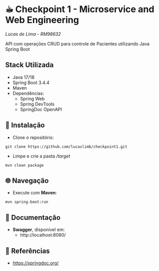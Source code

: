 # ☕︎ Checkpoint 1 - Microservice and Web Engineering
*Lucas de Lima - RM98632*

API com operações CRUD para controle de Pacientes utilizando Java Spring Boot

## Stack Utilizada

- Java 17/18
- Spring Boot 3.4.4
- Maven
- Dependências:
  - Spring Web
  - Spring DevTools
  - SpringDoc OpenAPI

## 🔧 Instalação
-  Clone o repositório:

```
git clone https://github.com/lucaslimb/checkpoint1.git
```

- Limpe e crie a pasta */target*

```
mvn clean package
```

## 🌐 Navegação
-  Execute com **Maven**:

```
mvn spring-boot:run
```

## 📖 Documentação
-  **Swagger**, disponível em:
   - http://localhost:8080/

## 📓 Referências
- https://springdoc.org/
